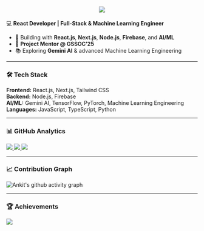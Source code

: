 <h1 align="center">
  <img src="https://readme-typing-svg.herokuapp.com?size=30&duration=2000&color=00F7FF&center=true&vCenter=true&width=600&lines=Hi+👋,+I'm+Ankit+Modanwal;React+Developer+|+ML+Engineer;Full-Stack+Developer;Project+Mentor+@+GSSOC'25" />
</h1>

💻 **React Developer | Full-Stack & Machine Learning Engineer**  
- 🚀 Building with **React.js**, **Next.js**, **Node.js**, **Firebase**, and **AI/ML**  
- 🏅 **Project Mentor @ GSSOC’25**  
- 📚 Exploring **Gemini AI** & advanced Machine Learning Engineering  

---

### 🛠 Tech Stack
**Frontend:** React.js, Next.js, Tailwind CSS  
**Backend:** Node.js, Firebase  
**AI/ML:** Gemini AI, TensorFlow, PyTorch, Machine Learning Engineering  
**Languages:** JavaScript, TypeScript, Python  

---

### 📊 GitHub Analytics
<a href="https://github.com/ankitmodanwall">
  <img src="https://github-readme-stats.vercel.app/api?username=ankitmodanwall&show_icons=true&theme=tokyonight&count_private=true" />
</a>  
<a href="https://github.com/ankitmodanwall">
  <img src="https://github-readme-streak-stats.herokuapp.com?user=ankitmodanwall&theme=tokyonight&hide_border=false" />
</a>  
<a href="https://github.com/ankitmodanwall">
  <img src="https://github-readme-stats.vercel.app/api/top-langs/?username=ankitmodanwall&layout=compact&theme=tokyonight&hide_border=false" />
</a>

---

### 📈 Contribution Graph
![Ankit's github activity graph](https://github-readme-activity-graph.vercel.app/graph?username=ankitmodanwall&theme=react-dark&hide_border=false)

---

### 🏆 Achievements
<a href="https://github.com/ankitmodanwall">
  <img src="https://github-profile-trophy.vercel.app/?username=ankitmodanwall&theme=tokyonight&no-frame=true&row=1&column=6" />
</a>
